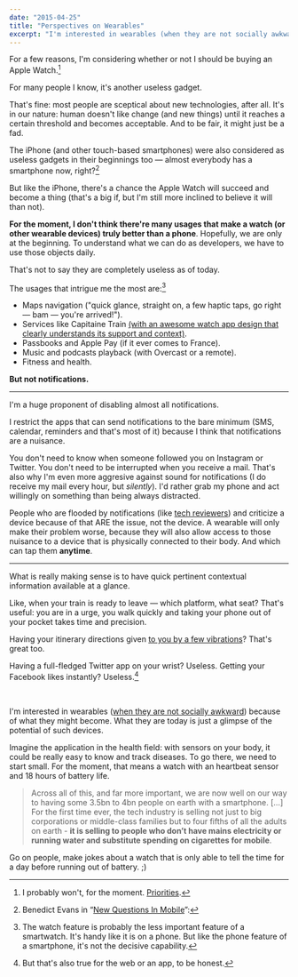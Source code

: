 ```yaml
---
date: "2015-04-25"
title: "Perspectives on Wearables"
excerpt: "I'm interested in wearables (when they are not socially awkward) because of what they might become. What they are today is just a glimpse of the potential of such devices."
---
```


For a few reasons, I'm considering whether or not I should be buying an Apple Watch.[^1]

For many people I know, it's another useless gadget.

That's fine: most people are sceptical about new technologies, after all. It's in our nature: human doesn't like change (and new things) until it reaches a certain threshold and becomes acceptable. And to be fair, it might just be a fad.

The iPhone (and other touch-based smartphones) were also considered as useless gadgets in their beginnings too — almost everybody has a smartphone now, right?[^2]

But like the iPhone, there's a chance the Apple Watch will succeed and become a thing (that's a big if, but I'm still more inclined to believe it will than not).

**For the moment, I don't think there're many usages that make a watch (or other wearable devices) truly better than a phone**. Hopefully, we are only at the beginning. To understand what we can do as developers, we have to use those objects daily.

That's not to say they are completely useless as of today.

The usages that intrigue me the most are:[^3]

- Maps navigation ("quick glance, straight on, a few haptic taps, go right — bam — you're arrived!").
- Services like Capitaine Train [(with an awesome watch app design that clearly understands its support and context)](https://blog.capitainetrain.com/8788-apple-watch).
- Passbooks and Apple Pay (if it ever comes to France).
- Music and podcasts playback (with Overcast or a remote).
- Fitness and health.

**But not notifications.**

---

I'm a huge proponent of disabling almost all notifications.

I restrict the apps that can send notifications to the bare minimum (SMS, calendar, reminders and that's most of it) because I think that notifications are a nuisance.

You don't need to know when someone followed you on Instagram or Twitter. You don't need to be interrupted when you receive a mail. That's also why I'm even more aggresive against sound for notifications (I do receive my mail every hour, but *silently*). I'd rather grab my phone and act willingly on something than being always distracted.

People who are flooded by notifications (like [tech reviewers](http://www.theverge.com/a/apple-watch-review)) and criticize a device because of that ARE the issue, not the device. A wearable will only make their problem worse, because they will also allow access to those nuisance to a device that is physically connected to their body. And which can tap them **anytime**.

---

What is really making sense is to have quick pertinent contextual information available at a glance.

Like, when your train is ready to leave — which platform, what seat? That's useful: you are in a urge, you walk quickly and taking your phone out of your pocket takes time and precision.

Having your itinerary directions given [to you by a few vibrations](http://daringfireball.net/linked/2015/04/23/apple-watch-user-guide)? That's great too.

Having a full-fledged Twitter app on your wrist? Useless. Getting your Facebook likes instantly? Useless.[^4]

<br>

I'm interested in wearables ([when they are not socially awkward](https://www.google.com/glass/)) because of what they might become. What they are today is just a glimpse of the potential of such devices.

Imagine the application in the health field: with sensors on your body, it could be really easy to know and track diseases. To go there, we need to start small. For the moment, that means a watch with an heartbeat sensor and 18 hours of battery life.


[^1]: I probably won't, for the moment. [Priorities](http://steredenn.pixelnest.io).

[^2]: Benedict Evans in “[New Questions In Mobile](http://ben-evans.com/benedictevans/2014/11/20/time-for-new-questions-in-mobile)”:

  > Across all of this, and far more important, we are now well on our way to having some 3.5bn to 4bn people on earth with a smartphone. […] For the first time ever, the tech industry is selling not just to big corporations or middle-class families but to four fifths of all the adults on earth - **it is selling to people who don’t have mains electricity or running water and substitute spending on cigarettes for mobile**.

[^3]: The watch feature is probably the less important feature of a smartwatch. It's handy like it is on a phone. But like the phone feature of a smartphone, it's not the decisive capability.

  Go on people, make jokes about a watch that is only able to tell the time for a day before running out of battery. ;)

[^4]: But that's also true for the web or an app, to be honest.

